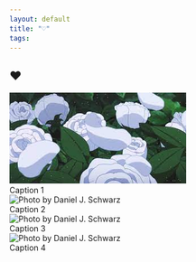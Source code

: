 ```yaml
---
layout: default
title: "♡"
tags: 
---
```


## ♥

<div class="gallery">
        <div class="gallery-item item-3x4">
            <img class="thumb placeholder" src="/assets/img/f2.jpg" data-src="/assets/img/f2.jpg" data-image="/assets/img/f2.jpg">
            <div class="caption"><span>Caption 1</span></div>
        </div>
        <div class="gallery-item item-4x3">
            <img class="thumb placeholder" src="https://codeconvey.com/Tutorials/global-images/image-2.jpg" data-src="https://codeconvey.com/Tutorials/global-images/image-2.jpg" data-image="https://codeconvey.com/Tutorials/global-images/image-2.jpg" data-title="Photo by Daniel J. Schwarz (2)" alt="Photo by Daniel J. Schwarz">
            <div class="caption"><span>Caption 2</span></div>
        </div>
        <div class="gallery-item item-3x4">
            <img class="thumb placeholder" src="https://codeconvey.com/Tutorials/global-images/image-3.jpg" data-src="https://codeconvey.com/Tutorials/global-images/image-3.jpg" data-image="https://codeconvey.com/Tutorials/global-images/image-3.jpg" data-title="Photo by Daniel J. Schwarz (3)" alt="Photo by Daniel J. Schwarz">
            <div class="caption"><span>Caption 3</span></div>
        </div>
        <div class="gallery-item item-4x3">
            <img class="thumb placeholder" src="https://codeconvey.com/Tutorials/global-images/image-4.jpg" data-src="https://codeconvey.com/Tutorials/global-images/image-4.jpg" data-image="https://codeconvey.com/Tutorials/global-images/image-4.jpg" data-title="Photo by Daniel J. Schwarz (4)" alt="Photo by Daniel J. Schwarz">
            <div class="caption"><span>Caption 4</span></div>
        </div>
    </div>